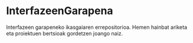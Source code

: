 # InterfazeenGarapena
Interfazeen garapeneko ikasgaiaren errepositorioa. Hemen hainbat ariketa eta proiektuen bertsioak gordetzen joango naiz.
